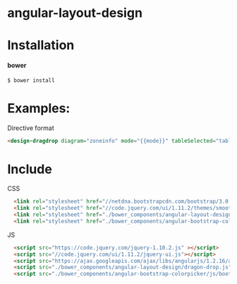 
angular-layout-design
===============================

Installation
===============================

#### bower
```shell
$ bower install
```

Examples:
===============================

Directive format
```html
<design-dragdrop diagram="zoneinfo" mode="{{mode}}" tableSelected="tableSelected" tableStatusColorMap="" templete-url="./bower_components/angular-layout-design/template.html"></design-dragdrop>
```
Include
===============================
CSS
```html
  <link rel="stylesheet" href="//netdna.bootstrapcdn.com/bootstrap/3.0.0/css/bootstrap.min.css">
  <link rel="stylesheet" href="//code.jquery.com/ui/1.11.2/themes/smoothness/jquery-ui.css">
  <link rel="stylesheet" href="./bower_components/angular-layout-design/style.css">
  <link rel="stylesheet" href="./bower_components/angular-bootstrap-colorpicker/css/colorpicker.css">
```
JS
```html
  <script src="https://code.jquery.com/jquery-1.10.2.js" ></script>
  <script src="//code.jquery.com/ui/1.11.2/jquery-ui.js"></script>
  <script src="https://ajax.googleapis.com/ajax/libs/angularjs/1.2.16/angular.min.js"></script>
  <script src="./bower_components/angular-layout-design/dragon-drop.js"></script>
  <script src="./bower_components/angular-bootstrap-colorpicker/js/bootstrap-colorpicker-module.js"></script>
```